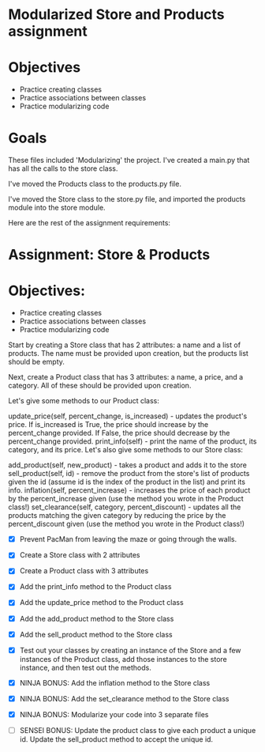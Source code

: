 # Modularized Store and Products assignment

# Objectives

- Practice creating classes
- Practice associations between classes
- Practice modularizing code

# Goals

These files included 'Modularizing' the project. I've created a main.py that has all the calls to
the store class.

I've moved the Products class to the products.py file.

I've moved the Store class to the store.py file, and imported the products module into the store module.

Here are the rest of the assignment requirements:

# Assignment: Store & Products

# Objectives:

- Practice creating classes
- Practice associations between classes
- Practice modularizing code

Start by creating a Store class that has 2 attributes: a name and a list of products. The name must be provided upon creation, but the products list should be empty.

Next, create a Product class that has 3 attributes: a name, a price, and a category. All of these should be provided upon creation.

Let's give some methods to our Product class:

update_price(self, percent_change, is_increased) - updates the product's price. If is_increased is True, the price should increase by the percent_change provided. If False, the price should decrease by the percent_change provided.
print_info(self) - print the name of the product, its category, and its price.
Let's also give some methods to our Store class:

add_product(self, new_product) - takes a product and adds it to the store
sell_product(self, id) - remove the product from the store's list of products given the id (assume id is the index of the product in the list) and print its info.
inflation(self, percent_increase) - increases the price of each product by the percent_increase given (use the method you wrote in the Product class!)
set_clearance(self, category, percent_discount) - updates all the products matching the given category by reducing the price by the percent_discount given (use the method you wrote in the Product class!)

- [x] Prevent PacMan from leaving the maze or going through the walls.

- [x] Create a Store class with 2 attributes
- [x] Create a Product class with 3 attributes
- [x] Add the print_info method to the Product class
- [x] Add the update_price method to the Product class
- [x] Add the add_product method to the Store class
- [x] Add the sell_product method to the Store class
- [x] Test out your classes by creating an instance of the Store and a few instances of the Product class, add those instances to the store instance, and then test out the methods.
- [x] NINJA BONUS: Add the inflation method to the Store class
- [x] NINJA BONUS: Add the set_clearance method to the Store class
- [x] NINJA BONUS: Modularize your code into 3 separate files
- [ ] SENSEI BONUS: Update the product class to give each product a unique id. Update the sell_product method to accept the unique id.
